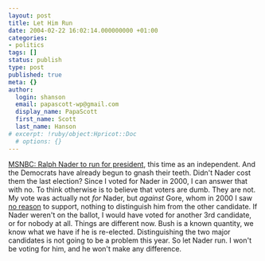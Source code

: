 ```yaml
---
layout: post
title: Let Him Run
date: 2004-02-22 16:02:14.000000000 +01:00
categories:
- politics
tags: []
status: publish
type: post
published: true
meta: {}
author:
  login: shanson
  email: papascott-wp@gmail.com
  display_name: PapaScott
  first_name: Scott
  last_name: Hanson
# excerpt: !ruby/object:Hpricot::Doc
  # options: {}
---
```

<p><a title="MSNBC - Ralph Nader to run for president" href="http://www.msnbc.msn.com/id/4312689/">MSNBC: Ralph Nader to run for president</a>, this time as an independent. And the Democrats have already begun to gnash their teeth. Didn't Nader cost them the last election? Since I voted for Nader in 2000, I can answer that with no. To think otherwise is to believe that voters are dumb. They are not. My vote was actually not <em>for</em> Nader, but <em>against</em> Gore, whom in 2000 I saw <a title="PapaScott: Vision Thing" href="http://www.papascott.de/2000/11/04/1361.php">no reason</a> to support, nothing to distinguish him from the other candidate. If Nader weren't on the ballot, I would have voted for another 3rd candidate, or for nobody at all. Things are different now. Bush is a known quantity, we know what we have if he is re-elected. Distinguishing the two major candidates is not going to be a problem this year. So let Nader run. I won't be voting for him, and he won't make any difference.</p>
